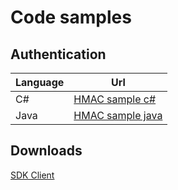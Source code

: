 # Code samples

## Authentication

Language | Url 
 --- | --- 
C# | [HMAC sample c#](Samples/hmacSampleCsharp.cs)
Java | [HMAC sample java](Samples/hmacSampleJava.java)



## Downloads
[SDK Client](downloads/payment-core-client.zip)




